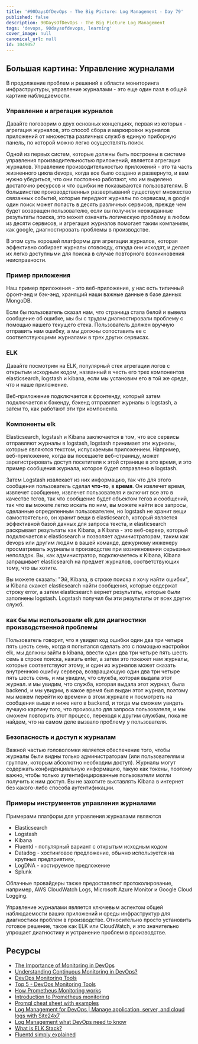 ```yaml
---
title: '#90DaysOfDevOps - The Big Picture: Log Management - Day 79'
published: false
description: 90DaysOfDevOps - The Big Picture Log Management
tags: 'devops, 90daysofdevops, learning'
cover_image: null
canonical_url: null
id: 1049057
---
```

## Большая картина: Управление журналами

В продолжение проблем и решений в области мониторинга инфраструктуры, управление журналами - это еще один пазл в общей картине наблюдаемости. 

### Управление и агрегация журналов 

Давайте поговорим о двух основных концепциях, первая из которых - агрегация журналов, это способ сбора и маркировки журналов приложений от множества различных служб в единую приборную панель, по которой можно легко осуществлять поиск. 

Одной из первых систем, которые должны быть построены в системе управления производительностью приложений, является агрегация журналов. Управление производительностью приложений - это та часть жизненного цикла devops, когда все было создано и развернуто, и вам нужно убедиться, что они постоянно работают, что им выделено достаточно ресурсов и что ошибки не показываются пользователям. В большинстве производственных развертываний существует множество связанных событий, которые передают журналы по сервисам, в google один поиск может попасть в десять различных сервисов, прежде чем будет возвращен пользователю, если вы получили неожиданные результаты поиска, это может означать логическую проблему в любом из десяти сервисов, и агрегация журналов помогает таким компаниям, как google, диагностировать проблемы в производстве. 

В этом суть хорошей платформы для агрегации журналов, которая эффективно собирает журналы отовсюду, откуда они исходят, и делает их легко доступными для поиска в случае повторного возникновения неисправности. 

### Пример приложения 

Наш пример приложения - это веб-приложение, у нас есть типичный фронт-энд и бэк-энд, хранящий наши важные данные в базе данных MongoDB. 

Если бы пользователь сказал нам, что страница стала белой и вывела сообщение об ошибке, мы бы с трудом диагностировали проблему с помощью нашего текущего стека. Пользователь должен вручную отправить нам ошибку, а мы должны сопоставить ее с соответствующими журналами в трех других сервисах. 

### ELK 

Давайте посмотрим на ELK, популярный стек агрегации логов с открытым исходным кодом, названный в честь его трех компонентов elasticsearch, logstash и kibana, если мы установим его в той же среде, что и наше приложение. 

Веб-приложение подключается к фронтенду, который затем подключается к бэкенду, бэкенд отправляет журналы в logstash, а затем то, как работают эти три компонента. 

### Компоненты elk 

Elasticsearch, logstash и Kibana заключается в том, что все сервисы отправляют журналы в logstash, logstash принимает эти журналы, которые являются текстом, испускаемым приложением. Например, веб-приложение, когда вы посещаете веб-страницу, может зарегистрировать доступ посетителя к этой странице в это время, и это пример сообщения журнала, которое будет отправлено в logstash.

Затем Logstash извлекает из них информацию, так что для этого сообщения пользователь сделал **что-то**, в **время**. Он извлечет время, извлечет сообщение, извлечет пользователя и включит все это в качестве тегов, так что сообщение будет объектом тегов и сообщений, так что вы можете легко искать по ним, вы можете найти все запросы, сделанные определенным пользователем, но logstash не хранит вещи самостоятельно, он хранит вещи в elasticsearch, который является эффективной базой данных для запроса текста, и elasticsearch раскрывает результаты как Kibana, а Kibana - это веб-сервер, который подключается к elasticsearch и позволяет администраторам, таким как devops или другим людям в вашей команде, дежурному инженеру просматривать журналы в производстве при возникновении серьезных неполадок. Вы, как администратор, подключаетесь к Kibana, Kibana запрашивает elasticsearch на предмет журналов, соответствующих тому, что вы хотите. 

Вы можете сказать: "Эй, Kibana, в строке поиска я хочу найти ошибки", и Kibana скажет elasticsearch найти сообщения, которые содержат строку error, а затем elasticsearch вернет результаты, которые были заполнены logstash. Logstash получил бы эти результаты от всех других служб.

### как бы мы использовали elk для диагностики производственной проблемы

Пользователь говорит, что я увидел код ошибки один два три четыре пять шесть семь, когда я попытался сделать это с помощью настройки elk, мы должны зайти в kibana, ввести один два три четыре пять шесть семь в строке поиска, нажать enter, а затем это покажет нам журналы, которые соответствуют этому, и один из журналов может сказать внутреннюю ошибку сервера, возвращающую один два три четыре пять шесть семь, и мы увидим, что служба, которая выдала этот журнал. и мы увидим, что служба, которая выдала этот журнал, была backend, и мы увидим, в какое время был выдан этот журнал, поэтому мы можем перейти ко времени в этом журнале и посмотреть на сообщения выше и ниже него в backend, и тогда мы сможем увидеть лучшую картину того, что произошло для запроса пользователя, и мы сможем повторить этот процесс, переходя к другим службам, пока не найдем, что на самом деле вызвало проблему у пользователя.

### Безопасность и доступ к журналам 

Важной частью головоломки является обеспечение того, чтобы журналы были видны только администраторам (или пользователям и группам, которым абсолютно необходим доступ). Журналы могут содержать конфиденциальную информацию, такую как токены, поэтому важно, чтобы только аутентифицированные пользователи могли получить к ним доступ. Вы не захотите выставлять Kibana в интернет без какого-либо способа аутентификации.

### Примеры инструментов управления журналами

Примерами платформ для управления журналами являются

- Elasticsearch 
- Logstash 
- Kibana 
- Fluentd - популярный вариант с открытым исходным кодом
- Datadog - хостинговое предложение, обычно используется на крупных предприятиях, 
- LogDNA - хостируемое предложение 
- Splunk 

Облачные провайдеры также предоставляют протоколирование, например, AWS CloudWatch Logs, Microsoft Azure Monitor и Google Cloud Logging. 


Управление журналами является ключевым аспектом общей наблюдаемости ваших приложений и среды инфраструктур для диагностики проблем в производстве. Относительно просто установить готовое решение, такое как ELK или CloudWatch, и это значительно упрощает диагностику и устранение проблем в производстве.

## Ресурсы 

- [The Importance of Monitoring in DevOps](https://www.devopsonline.co.uk/the-importance-of-monitoring-in-devops/)
- [Understanding Continuous Monitoring in DevOps?](https://medium.com/devopscurry/understanding-continuous-monitoring-in-devops-f6695b004e3b) 
- [DevOps Monitoring Tools](https://www.youtube.com/watch?v=Zu53QQuYqJ0) 
- [Top 5 - DevOps Monitoring Tools](https://www.youtube.com/watch?v=4t71iv_9t_4)
- [How Prometheus Monitoring works](https://www.youtube.com/watch?v=h4Sl21AKiDg) 
- [Introduction to Prometheus monitoring](https://www.youtube.com/watch?v=5o37CGlNLr8)
- [Promql cheat sheet with examples](https://www.containiq.com/post/promql-cheat-sheet-with-examples)
- [Log Management for DevOps | Manage application, server, and cloud logs with Site24x7](https://www.youtube.com/watch?v=J0csO_Shsj0)
- [Log Management what DevOps need to know](https://devops.com/log-management-what-devops-teams-need-to-know/)
- [What is ELK Stack?](https://www.youtube.com/watch?v=4X0WLg05ASw)
- [Fluentd simply explained](https://www.youtube.com/watch?v=5ofsNyHZwWE&t=14s)
